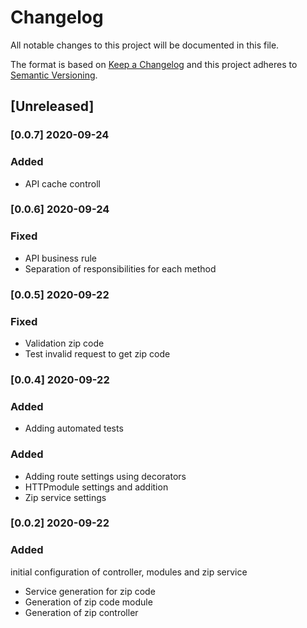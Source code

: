 # Changelog

All notable changes to this project will be documented in this file.

The format is based on [Keep a Changelog](http://keepachangelog.com/en/1.0.0/)
and this project adheres to [Semantic Versioning](http://semver.org/spec/v2.0.0.html).

## [Unreleased]

### [0.0.7] 2020-09-24

### Added

- API cache controll

### [0.0.6] 2020-09-24

### Fixed

- API business rule
- Separation of responsibilities for each method

### [0.0.5] 2020-09-22

### Fixed

- Validation zip code
- Test invalid request to get zip code

### [0.0.4] 2020-09-22

### Added

- Adding automated tests

### Added

- Adding route settings using decorators
- HTTPmodule settings and addition
- Zip service settings

### [0.0.2] 2020-09-22

### Added

initial configuration of controller, modules and zip service

- Service generation for zip code
- Generation of zip code module
- Generation of zip controller
